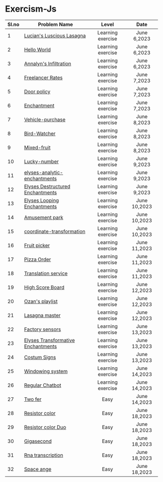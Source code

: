 ﻿# Exercism-Js


Sl.no| Problem Name                                                                       | Level                 |  Date            |
 --- | ------------------------------------------------------                             | :----------------:    |  :-----------:   |
  1  | [Lucian's Luscious Lasagna](./lasagna/)                                            | Learning exercise     |   June 6,2023    |
  2  | [Hello World](./hello-world/)                                                      | Learning exercise     |   June 6,2023    |
  3  | [Annalyn's Infiltration](./annalyns-infiltration/)                                 | Learning exercise     |   June 6,2023    |
  4  | [Freelancer Rates](./freelancer-rates/)                                            | Learning exercise     |   June 7,2023    |
  5  | [Door policy](./poetry-club-door-policy/)                                          | Learning exercise     |   June 7,2023    |
  6  | [Enchantment](./elyses-enchantments/)                                              | Learning exercise     |   June 7,2023    |
  7  | [Vehicle-purchase](./vehicle-purchase/)                                            | Learning exercise     |   June 8,2023    |
  8  | [Bird-Watcher ](./bird-watcher/)                                                   | Learning exercise     |   June 8,2023    |
  9  | [Mixed-fruit](./mixed-juices/)                                                     | Learning exercise     |   June 8,2023    |
 10  | [Lucky-number](./lucky-numbers/)                                                   | Learning exercise     |   June 9,2023    |
 11  | [elyses-analytic-enchantments](./elyses-analytic-enchantments/)                    | Learning exercise     |   June 9,2023    |
 12  | [Elyses Destructured Enchantments ](./elyses-destructured-enchantments/)           | Learning exercise     |   June 9,2023    |
 13  | [Elyses Looping      Enchantments](./elyses-looping-enchantments/)                 | Learning exercise     |   June 10,2023   |
 14  | [Amusement park](./amusement-park/)                                                | Learning exercise     |   June 10,2023   |
 15  | [coordinate-transformation](./coordinate-transformation/)                          | Learning exercise     |   June 10,2023   |
 16  | [Fruit picker](./fruit-picker/)                                                    | Learning exercise     |   June 11,2023   |
 17  | [Pizza Order](./pizza-order/)                                                      | Learning exercise     |   June 11,2023   |
 18  | [Translation service](./translation-service/)                                      | Learning exercise     |   June 11,2023   |
 19  | [High Score Board ](./high-score-board/)                                           | Learning exercise     |   June 12,2023   |
 20  | [Ozan's playlist](./ozans-playlist/)                                               | Learning exercise     |   June 12,2023   |
 21  |[ Lasagna master](./lasagna-master/)                                                | Learning exercise     |   June 12,2023   |
 22  | [Factory sensors](./factory-sensors/)                                              | Learning exercise     |   June 13,2023   |
 23  | [Elyses Transformative Enchantments](./elyses-transformative-enchantments/)        | Learning exercise     |   June 13,2023   |
 24  | [Costum Signs ](./custom-signs/)                                                   | Learning exercise     |   June 13,2023   |
 25  | [Windowing system](./windowing-system/)                                            | Learning exercise     |   June 14,2023   |
 26  | [Regular Chatbot](./regular-chatbot/)                                              | Learning exercise     |   June 14,2023   |
 27  | [Two fer](./two-fer/)                                                              | Easy                  |   June 14,2023   |
 28  | [Resistor color](./resistor-color/)                                                | Easy                  |   June 18,2023   | 
 29  | [Resistor color Duo](./resistor-color-duo/)                                        | Easy                  |   June 18,2023   | 
 30  | [Gigasecond](./gigasecond/)                                                        | Easy                  |   June 18,2023   |
 31  | [Rna transcription](./rna-transcription/)                                          | Easy                  |   June 18,2023   |
 32  | [Space ange](./space-age/)                                                         | Easy                  |   June 18,2023   |

   







